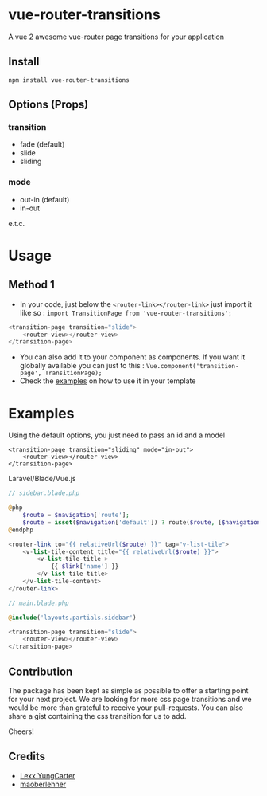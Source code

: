 # vue-router-transitions
A vue 2 awesome vue-router page transitions for your application

## Install
`npm install vue-router-transitions`

## Options (Props)

### transition
- fade (default)
- slide
- sliding

### mode
- out-in (default)
- in-out

e.t.c.

# Usage
## Method 1
* In your code, just below the `<router-link></router-link>` just import it like so : `import TransitionPage from 'vue-router-transitions';`

```js
<transition-page transition="slide">
    <router-view></router-view>
</transition-page>
```

* You can also add it to your component as components. If you want it globally available
you can just to this : `Vue.component('transition-page', TransitionPage);`
* Check the [examples](#examples) on how to use it in your template

# Examples
Using the default options, you just need to pass an id and a model
```
<transition-page transition="sliding" mode="in-out">
    <router-view></router-view>
</transition-page>
```

Laravel/Blade/Vue.js
```php
// sidebar.blade.php

@php
    $route = $navigation['route'];
    $route = isset($navigation['default']) ? route($route, [$navigation['default']]) : route($route);
@endphp

<router-link to="{{ relativeUrl($route) }}" tag="v-list-tile">
    <v-list-tile-content title="{{ relativeUrl($route) }}">
        <v-list-tile-title >
            {{ $link['name'] }}
        </v-list-tile-title>
    </v-list-tile-content>
</router-link>
```

```php
// main.blade.php

@include('layouts.partials.sidebar')

<transition-page transition="slide">
    <router-view></router-view>
</transition-page>
```

## Contribution
The package has been kept as simple as possible to offer a starting point for your next project. We are looking for more
css page transitions and we would be more than grateful to receive your pull-requests. You can also share a gist containing
the css transition for us to add.

Cheers!

## Credits
- [Lexx YungCarter](https://github.com/lexxyungcarter)
- [maoberlehner](https://github.com/maoberlehner/vue-router-page-transitions)